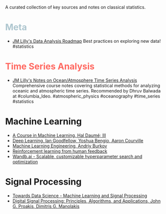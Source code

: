 A curated collection of key sources and notes on classical statistics.

# <span style="color: #aec6cf;">Meta</span>
- [JM Lilly's Data Analysis Roadmap](https://jmlilly.net/course/pages/roadmap.html#1)
	Best practices on exploring new data! #statistics

# <span style="color: #ff6961;">Time Series Analysis</span>
- [JM Lilly's Notes on Ocean/Atmosphere Time Series Analysis](https://jmlilly.net/course/index.html) 
	Comprehensive course notes covering statistical methods for analyzing oceanic and atmospheric time series. Recommended by Dhruv Balwada at #columbia_ldeo.
#atmospheric_physics #oceanography #time_series #statistics

# Machine Learning
- [A Course in Machine Learning, Hal Daumé; III](https://web.archive.org/web/20250114002202/http://ciml.info/dl/v0_99/ciml-v0_99-all.pdf)
- [Deep Learning, Ian Goodfellow, Yoshua Bengio, Aaron Courville](https://mitpress.mit.edu/9780262035613/deep-learning/)
- [Machine Learning Engineering, Andriy Burkov](https://soclibrary.futa.edu.ng/books/Machine%20Learning%20Engineering%20(Andriy%20Burkov)%20(Z-Library).pdf)
- [Reinforcement learning from human feedback](https://en.wikipedia.org/wiki/Reinforcement_learning_from_human_feedback)
- [Wandb.ai - Scalable, customizable hyperparameter search and optimization](https://wandb.ai/site/sweeps/)

# Signal Processing
- [Towards Data Science - Machine Learning and Signal Processing](https://towardsdatascience.com/machine-learning-and-signal-processing-103281d27c4b/)
- [Digital Signal Processing: Principles, Algorithms, and Applications, John G. Proakis, Dimitris G. Manolakis](https://uvceee.wordpress.com/wp-content/uploads/2016/09/digital_signal_processing_principles_algorithms_and_applications_third_edition.pdf)